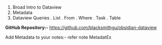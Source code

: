 

1. Broad Intro to Dataview
2. Metadata
3. Dataview Queries
        . List
		. From
		. Where
		. Task
		. Table
		
		
**GitHub Repository:-**
https://github.com/blacksmithgu/obsidian-dataview


Add Metadata to your notes:- refer note MetadatEx 




